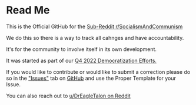 # Read Me

This is the Official GitHub for the [Sub-Reddit r/SocialismAndCommunism](https://reddit.com/r/SocialismAndCommunism)

We do this so there is a way to track all cahnges and have accountability.

It's for the community to involve itself in its own development.

It was started as part of our [Q4 2022 Democratization Efforts.](https://www.reddit.com/r/SocialismAndCommunism/comments/yu72eb/democratization_of_the_sub/)

If you would like to contribute or would like to submit a correction please do so in the ["Issues"](https://github.com/DrEagleTalon/SocialismAndCommunism/issues) tab on [GitHub](https://github.com) and use the Proper Template for your Issue.

You can also reach out to [u/DrEagleTalon on Reddit](https://reddit.com/u/dreagletalon)

